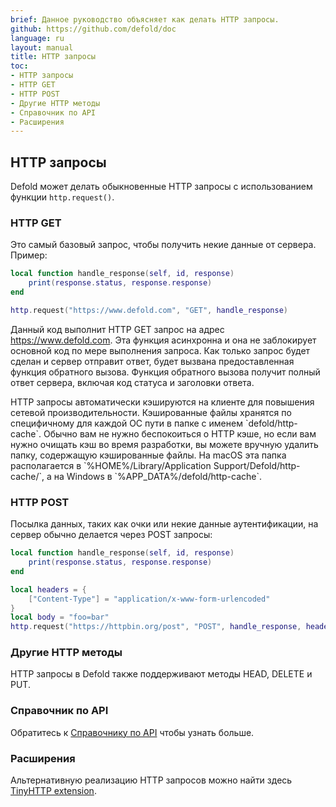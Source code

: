 ```yaml
---
brief: Данное руководство объясняет как делать HTTP запросы.
github: https://github.com/defold/doc
language: ru
layout: manual
title: HTTP запросы
toc:
- HTTP запросы
- HTTP GET
- HTTP POST
- Другие HTTP методы
- Справочник по API
- Расширения
---
```


## HTTP запросы

Defold может делать обыкновенные HTTP запросы с использованием функции `http.request()`.

### HTTP GET

Это самый базовый запрос, чтобы получить некие данные от сервера. Пример:

```Lua
local function handle_response(self, id, response)
	print(response.status, response.response)
end

http.request("https://www.defold.com", "GET", handle_response)
```

Данный код выполнит HTTP GET запрос на адрес https://www.defold.com. Эта функция асинхронна и она не заблокирует основной код по мере выполнения запроса. Как только запрос будет сделан и сервер отправит ответ, будет вызвана предоставленная функция обратного вызова. Функция обратного вызова получит полный ответ сервера, включая код статуса и заголовки ответа.

<div class='sidenote' markdown='1'>
HTTP запросы автоматически кэшируются на клиенте для повышения сетевой производительности. Кэшированные файлы хранятся по специфичному для каждой ОС пути в папке с именем `defold/http-cache`. Обычно вам не нужно беспокоиться о HTTP кэше, но если вам нужно очищать кэш во время разработки, вы можете вручную удалить папку, содержащую кэшированные файлы. На macOS эта папка располагается в `%HOME%/Library/Application Support/Defold/http-cache/`, а на Windows в `%APP_DATA%/defold/http-cache`.
</div>

### HTTP POST

Посылка данных, таких как очки или некие данные аутентификации, на сервер обычно делается через POST запросы:

```Lua
local function handle_response(self, id, response)
	print(response.status, response.response)
end

local headers = {
	["Content-Type"] = "application/x-www-form-urlencoded"
}
local body = "foo=bar"
http.request("https://httpbin.org/post", "POST", handle_response, headers, body)
```

### Другие HTTP методы

HTTP запросы в Defold также поддерживают методы HEAD, DELETE и PUT.

### Справочник по API

Обратитесь к [Справочнику по API](/ref/http/) чтобы узнать больше.

### Расширения

Альтернативную реализацию HTTP запросов можно найти здесь [TinyHTTP extension](https://defold.com/assets/tinyhttp/).